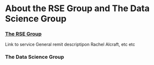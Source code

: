 # About the RSE Group and The Data Science Group

### [The RSE Group](https://github.com/ICR-Services/RSE-Group)
Link to service
General remit descriptipon
Rachel Alcraft, etc etc

### The Data Science Group
